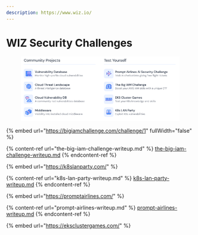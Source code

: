 ```yaml
---
description: https://www.wiz.io/
---
```


# WIZ Security Challenges

<figure><img src="../../.gitbook/assets/image.png" alt=""><figcaption></figcaption></figure>

{% embed url="https://bigiamchallenge.com/challenge/1" fullWidth="false" %}

{% content-ref url="the-big-iam-challenge-writeup.md" %}
[the-big-iam-challenge-writeup.md](the-big-iam-challenge-writeup.md)
{% endcontent-ref %}

{% embed url="https://k8slanparty.com/" %}

{% content-ref url="k8s-lan-party-writeup.md" %}
[k8s-lan-party-writeup.md](k8s-lan-party-writeup.md)
{% endcontent-ref %}

{% embed url="https://promptairlines.com/" %}

{% content-ref url="prompt-airlines-writeup.md" %}
[prompt-airlines-writeup.md](prompt-airlines-writeup.md)
{% endcontent-ref %}

{% embed url="https://eksclustergames.com/" %}
